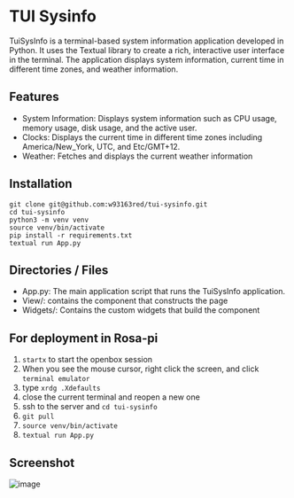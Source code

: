 # TUI Sysinfo

TuiSysInfo is a terminal-based system information application developed in Python. It uses the Textual library to create a rich, interactive user interface in the terminal. The application displays system information, current time in different time zones, and weather information.

## Features
- System Information: Displays system information such as CPU usage, memory usage, disk usage, and the active user.
- Clocks: Displays the current time in different time zones including America/New_York, UTC, and Etc/GMT+12.
- Weather: Fetches and displays the current weather information

## Installation

```
git clone git@github.com:w93163red/tui-sysinfo.git
cd tui-sysinfo
python3 -m venv venv
source venv/bin/activate
pip install -r requirements.txt
textual run App.py
```

## Directories / Files
- App.py: The main application script that runs the TuiSysInfo application.
- View/: contains the component that constructs the page
- Widgets/: Contains the custom widgets that build the component

## For deployment in Rosa-pi

1. `startx` to start the openbox session
2. When you see the mouse cursor, right click the screen, and click `terminal emulator`
3. type `xrdg .Xdefaults`
4. close the current terminal and reopen a new one 
5. ssh to the server and `cd tui-sysinfo`
6. `git pull`
7. `source venv/bin/activate`
8. `textual run App.py`


## Screenshot

![image](https://github.com/rosalab/tui-sysinfo/assets/7308728/18597b19-9e92-4cc1-beb5-ba382f24e072)
